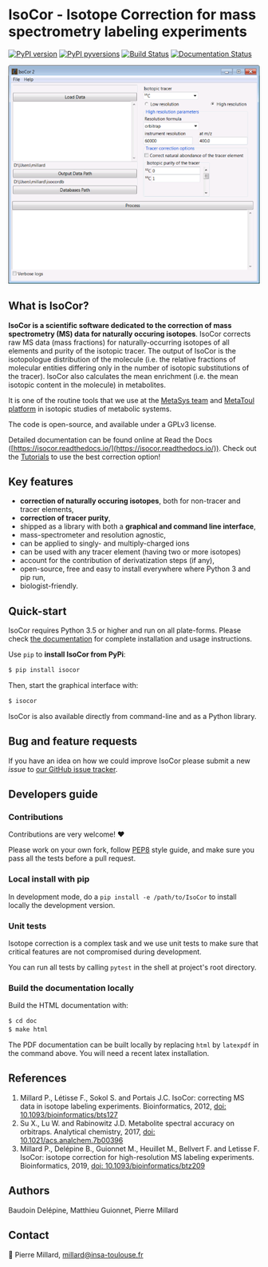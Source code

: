 # IsoCor - **Iso**tope **Cor**rection for mass spectrometry labeling experiments

[![PyPI version](https://badge.fury.io/py/IsoCor.svg)](https://badge.fury.io/py/IsoCor)
[![PyPI pyversions](https://img.shields.io/pypi/pyversions/isocor.svg)](https://pypi.python.org/pypi/isocor/)
[![Build Status](https://travis-ci.com/MetaSys-LISBP/IsoCor.svg?branch=master)](https://travis-ci.com/MetaSys-LISBP/IsoCor)
[![Documentation Status](https://readthedocs.org/projects/isocor/badge/?version=latest)](http://isocor.readthedocs.io/?badge=latest)

![](doc/_static/isocor_GUI.png)

## What is IsoCor?
**IsoCor is a scientific software dedicated to the correction of mass spectrometry (MS) data for naturally
occuring isotopes**.
IsoCor corrects raw MS data (mass fractions) for
naturally-occurring isotopes of all elements and purity of the
isotopic tracer.
The output of IsoCor is the isotopologue distribution of the molecule
(i.e. the relative fractions of molecular entities differing only in the number
of isotopic substitutions of the tracer). IsoCor also calculates
the mean enrichment (i.e. the mean isotopic content in the molecule) in metabolites.

It is one of the routine tools that we use at the [MetaSys team](http://www.lisbp.fr/en/research/molecular-physiology-and-metabolism/metasys.html) and [MetaToul platform](http://www.metatoul.fr) in isotopic studies of metabolic systems.

The code is open-source, and available under a GPLv3 license.

Detailed documentation can be found online at Read the Docs ([https://isocor.readthedocs.io/](https://isocor.readthedocs.io/)).
Check out the [Tutorials](https://isocor.readthedocs.io/en/latest/tutorials.html) to use the best correction option!

## Key features
* **correction of naturally occuring isotopes**, both for non-tracer and tracer elements,
* **correction of tracer purity**,
* shipped as a library with both a **graphical and command line interface**,
* mass-spectrometer and resolution agnostic,
* can be applied to singly- and multiply-charged ions
* can be used with any tracer element (having two or more isotopes)
* account for the contribution of derivatization steps (if any),
* open-source, free and easy to install everywhere where Python 3 and pip run,
* biologist-friendly.

## Quick-start
IsoCor requires Python 3.5 or higher and run on all plate-forms.
Please check [the documentation](https://isocor.readthedocs.io/en/latest/quickstart.html) for complete
installation and usage instructions.

Use `pip` to **install IsoCor from PyPi**:

```bash
$ pip install isocor
```

Then, start the graphical interface with:

```bash
$ isocor
```

IsoCor is also available directly from command-line and as a Python library.

## Bug and feature requests
If you have an idea on how we could improve IsoCor please submit a new *issue*
to [our GitHub issue tracker](https://github.com/MetaSys-LISBP/IsoCor/issues).


## Developers guide
### Contributions
Contributions are very welcome! :heart:

Please work on your own fork,
follow [PEP8](https://www.python.org/dev/peps/pep-0008/) style guide,
and make sure you pass all the tests before a pull request.

### Local install with pip
In development mode, do a `pip install -e /path/to/IsoCor` to install
locally the development version.

### Unit tests
Isotope correction is a complex task and we use unit tests to make sure
that critical features are not compromised during development.

You can run all tests by calling `pytest` in the shell at project's root directory.

### Build the documentation locally
Build the HTML documentation with:

```bash
$ cd doc
$ make html
```

The PDF documentation can be built locally by replacing `html` by `latexpdf`
in the command above. You will need a recent latex installation.

## References
1. Millard P., Létisse F., Sokol S. and Portais J.C. IsoCor: correcting MS data in isotope labeling experiments. Bioinformatics, 2012, [doi: 10.1093/bioinformatics/bts127](https://doi.org/10.1093/bioinformatics/bts127)
2. Su X., Lu W. and Rabinowitz J.D. Metabolite spectral accuracy on orbitraps. Analytical chemistry, 2017, [doi: 10.1021/acs.analchem.7b00396](https://doi.org/10.1021/acs.analchem.7b00396)
3. Millard P., Delépine B., Guionnet M., Heuillet M., Bellvert F. and Letisse F. IsoCor: isotope correction for high-resolution MS labeling experiments. Bioinformatics, 2019, [doi: 10.1093/bioinformatics/btz209](https://doi.org/10.1093/bioinformatics/btz209)

## Authors
Baudoin Delépine, Matthieu Guionnet, Pierre Millard

## Contact
:email: Pierre Millard, millard@insa-toulouse.fr
